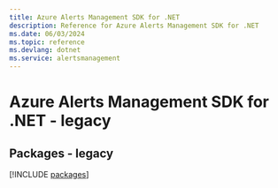 ```yaml
---
title: Azure Alerts Management SDK for .NET
description: Reference for Azure Alerts Management SDK for .NET
ms.date: 06/03/2024
ms.topic: reference
ms.devlang: dotnet
ms.service: alertsmanagement
---
```

# Azure Alerts Management SDK for .NET - legacy
## Packages - legacy
[!INCLUDE [packages](alerts-management-index.md)]